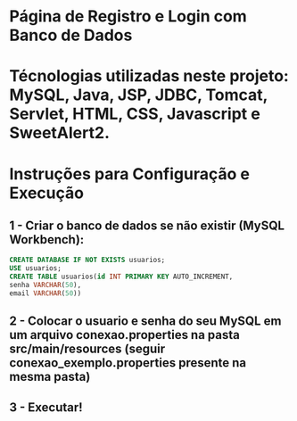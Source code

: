 # Página de Registro e Login com Banco de Dados

# Técnologias utilizadas neste projeto: MySQL, Java, JSP, JDBC, Tomcat, Servlet, HTML, CSS, Javascript e SweetAlert2.

# Instruções para Configuração e Execução

## 1 - Criar o banco de dados se não existir (MySQL Workbench):

```sql
CREATE DATABASE IF NOT EXISTS usuarios;
USE usuarios;
CREATE TABLE usuarios(id INT PRIMARY KEY AUTO_INCREMENT,
senha VARCHAR(50),
email VARCHAR(50))
```

## 2 - Colocar o usuario e senha do seu MySQL em um arquivo conexao.properties na pasta src/main/resources (seguir conexao_exemplo.properties presente na mesma pasta)

## 3 - Executar!
